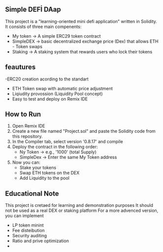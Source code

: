 ## Simple DEFİ DAap 

This project is a "learning-oriented mini defi application" written in Solidity. 
It consists of three main compenents:
- My token -> A simple ERC29 token contract
- SimpleDEX -> basic decentralized exchange price (Dex) that allows ETH - Token swaps
- Staking -> A staking system that rewards users who lock their tokens

## feautures 
-ERC20 creation acording to the standart 
- ETH Token swap with automatic price adjustment
- Liqiudity provossion (Liquidity Pool concept)
- Easy to test and deploy on Remix IDE 


## How to Run 
1. Open Remix IDE
2. Create a new file named "Project.sol" and paste the Solidity code from this repository.
3. In the Compiler tab, select version '0.8.17' and compile
4. Deploy the contract in the following order:
   - Ny Token -> e.g., '1000' (total Supply)
   - SimpleDex -> Enter the same My Token address
5. Now you can:
   - Stake your tokens
   - Swap ETH  tokens on the DEX
   - Add Liquidity to the pool


## Educational Note 
This project is cretaed for learning and demonstration purposes 
It should not be used as a real DEX or staking platform 
For a more advenced version, you can implement 
- LP token minint
- Fee disteibution
- Security auditing
- Ratio and prive optimization
- 


